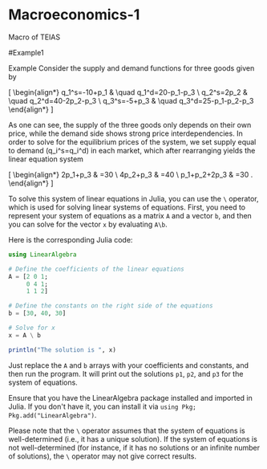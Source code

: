 # Macroeconomics-1
Macro of TEIAS

#Example1

Example Consider the supply and demand functions for three goods given by

\[
\begin{align*}
q_1^s=-10+p_1 & \quad q_1^d=20-p_1-p_3 \\
q_2^s=2p_2 & \quad q_2^d=40-2p_2-p_3 \\
q_3^s=-5+p_3 & \quad q_3^d=25-p_1-p_2-p_3
\end{align*}
\]

As one can see, the supply of the three goods only depends on their own price, while the demand side shows strong price interdependencies. In order to solve for the equilibrium prices of the system, we set supply equal to demand \(q_i^s=q_i^d\) in each market, which after rearranging yields the linear equation system

\[
\begin{align*}
2p_1+p_3 & =30 \\
4p_2+p_3 & =40 \\
p_1+p_2+2p_3 & =30 .
\end{align*}
\]

To solve this system of linear equations in Julia, you can use the `\` operator, which is used for solving linear systems of equations. First, you need to represent your system of equations as a matrix `A` and a vector `b`, and then you can solve for the vector `x` by evaluating `A\b`.

Here is the corresponding Julia code:

```julia
using LinearAlgebra

# Define the coefficients of the linear equations
A = [2 0 1; 
     0 4 1; 
     1 1 2]

# Define the constants on the right side of the equations
b = [30, 40, 30]

# Solve for x
x = A \ b

println("The solution is ", x)
```

Just replace the `A` and `b` arrays with your coefficients and constants, and then run the program. It will print out the solutions `p1`, `p2`, and `p3` for the system of equations.

Ensure that you have the LinearAlgebra package installed and imported in Julia. If you don't have it, you can install it via `using Pkg; Pkg.add("LinearAlgebra")`.

Please note that the `\` operator assumes that the system of equations is well-determined (i.e., it has a unique solution). If the system of equations is not well-determined (for instance, if it has no solutions or an infinite number of solutions), the `\` operator may not give correct results.
